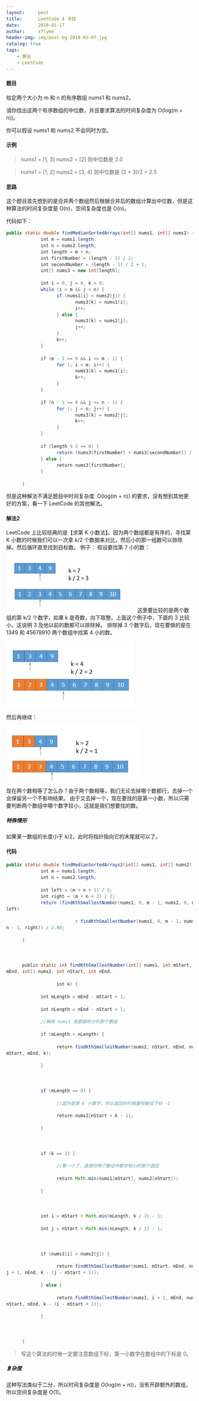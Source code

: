 ```yaml
---
layout:     post
title:      LeetCode 4 寻找
date:       2018-01-17
author:     xflyme
header-img: img/post-bg-2018-03-07.jpg
catalog: true
tags:
    - 算法
    - LeetCode
---
```



#### 题目
给定两个大小为 m 和 n 的有序数组 nums1 和 nums2。

请你找出这两个有序数组的中位数，并且要求算法的时间复杂度为 O(log(m + n))。

你可以假设 nums1 和 nums2 不会同时为空。

#### 示例
> nums1 = [1, 3]
> nums2 = [2]
> 则中位数是 2.0
 
>nums1 = [1, 2]
>nums2 = [3, 4]
> 则中位数是 (2 + 3)/2 = 2.5

#### 思路
这个题目首先想到的是合并两个数组然后根据合并后的数组计算出中位数，但是这种算法的时间复杂度是 O(n)，空间复杂度也是 O(n)。

代码如下：
```java
public static double findMedianSortedArrays(int[] nums1, int[] nums2) {
             int m = nums1.length;
             int n = nums2.length;
             int length = m + n;
             int firstNumber = (length - 1) / 2;
             int secondNumber = (length - 1) / 2 + 1;
             int[] nums3 = new int[length];

             int i = 0, j = 0, k = 0;
             while (i < m && j < n) {
                   if (nums1[i] < nums2[j]) {
                          nums3[k] = nums1[i];
                          i++;
                   } else {
                          nums3[k] = nums2[j];
                          j++;
                   }
                   k++;
             }

             if (m - 1 >= 0 && i <= m - 1) {
                   for (; i < m; i++) {
                          nums3[k] = nums1[i];
                          k++;
                   }
             }

             if (n - 1 >= 0 && j <= n - 1) {
                   for (; j < n; j++) {
                          nums3[k] = nums2[j];
                          k++;
                   }
             }

             if (length % 2 == 0) {
                   return (nums3[firstNumber] + nums3[secondNumber]) / 2.0d;
             } else {
                   return nums3[firstNumber];
             }

      }

```

但是这种解法不满足题目中时间复杂度  O(log(m + n)) 的要求，没有想到其他更好的方案，看一下 LeetCode 的其他解法。

#### 解法2
LeetCode 上比较经典的是【求第 K 小数法】。因为两个数组都是有序的，寻找第 K 小数的时候我们可以一次拿 k/2 个数据来对比，然后小的那一组数可以排除掉。然后循环直至找到目标数。
例子：
假设要找第 7 小的数：
![1.png](/img/leetcode-4-1.png)
这里要比较的是两个数组的第 k/2 个数字，如果 k 是奇数，向下取整。上面这个例子中，下面的 3 比较小，这说明 3 及他以前的数都可以排除掉。
排除掉 3 个数字后，现在要做的是在 1349 和 45678910 两个数组中找第 4 小的数。

![2.png](/img/leetcode-4-2.png)

然后再继续：

![3.png](/img/leetcode-4-3.png)

现在两个数相等了怎么办？由于两个数相等，我们无论去掉哪个数都行，去掉一个会保留另一个不影响结果。
由于又去掉一个，现在要找的是第一小数，所以只需要判断两个数组中哪个数字较小，这就是我们想要找的数。


##### 特殊情形
如果某一数组的长度小于 k/2，此时将指针指向它的末尾就可以了。

#### 代码
```java
public static double findMedianSortedArrays2(int[] nums1, int[] nums2) {
             int m = nums1.length;
             int n = nums2.length;

             int left = (m + n + 1) / 2;
             int right = (m + n + 2) / 2;
             return (findKthSmallestNumber(nums1, 0, m - 1, nums2, 0, n - 1, 
left)

                          + findKthSmallestNumber(nums1, 0, m - 1, nums2, 0, 
n - 1, right)) / 2.0d;

      }



      public static int findKthSmallestNumber(int[] nums1, int mStart, int 
mEnd, int[] nums2, int nStart, int nEnd,

                   int k) {

             int mLength = mEnd - mStart + 1;

             int nLength = nEnd - nStart + 1;

             //确保 nums1 是数据较少的那个数组

             if (mLength > nLength) {

                   return findKthSmallestNumber(nums2, nStart, nEnd, nums1, 
mStart, mEnd, k);

             }



             if (mLength == 0) {

                   //因为是第 K 小数字，所以返回的时候要将数组下标 -1

                   return nums2[nStart + k - 1];

             }



             if (k == 1) {

                   //第一小了，直接将两个数组中数字较小的那个返回

                   return Math.min(nums1[mStart], nums2[nStart]);

             }



             int i = mStart + Math.min(mLength, k / 2) - 1;

             int j = nStart + Math.min(nLength, k / 2) - 1;



             if (nums1[i] > nums2[j]) {

                   return findKthSmallestNumber(nums1, mStart, mEnd, nums2, 
j + 1, nEnd, k - (j - nStart + 1));

             } else {

                   return findKthSmallestNumber(nums1, i + 1, mEnd, nums2, 
nStart, nEnd, k - (i - mStart + 1));

             }



      }

```

> 写这个算法的时候一定要注意数组下标，第一小数字在数组中的下标是 0。

##### 复杂度
这种写法类似于二分，所以时间复杂度是 O(log(m + n))，没有开辟额外的数组，所以空间复杂度是 O(1)。
